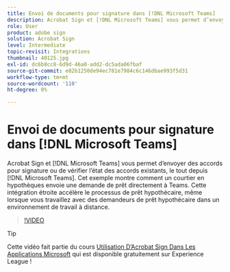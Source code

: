 ```yaml
---
title: Envoi de documents pour signature dans [!DNL Microsoft Teams]
description: Acrobat Sign et [!DNL Microsoft Teams] vous permet d’envoyer des accords pour signature ou de vérifier l’état des accords existants, le tout depuis [!DNL Microsoft Teams]
role: User
product: adobe sign
solution: Acrobat Sign
level: Intermediate
topic-revisit: Integrations
thumbnail: 40125.jpg
exl-id: dc6b8cc8-6d9d-46a0-add2-dc5ada06fbaf
source-git-commit: e02b1250de94ec781e7984c6c146dbae993f5d31
workflow-type: tm+mt
source-wordcount: '110'
ht-degree: 0%

---
```


# Envoi de documents pour signature dans [!DNL Microsoft Teams]

Acrobat Sign et [!DNL Microsoft Teams] vous permet d’envoyer des accords pour signature ou de vérifier l’état des accords existants, le tout depuis [!DNL Microsoft Teams]. Cet exemple montre comment un courtier en hypothèques envoie une demande de prêt directement à Teams. Cette intégration étroite accélère le processus de prêt hypothécaire, même lorsque vous travaillez avec des demandeurs de prêt hypothécaire dans un environnement de travail à distance.

>[!VIDEO](https://video.tv.adobe.com/v/40125?hidetitle=true)

>[!TIP]
>
>Cette vidéo fait partie du cours [Utilisation D’Acrobat Sign Dans Les Applications Microsoft](https://experienceleague.adobe.com/?recommended=Sign-U-1-2020.2) qui est disponible gratuitement sur Experience League !
